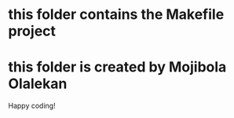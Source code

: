 # this folder contains the Makefile project
# this folder is created by Mojibola Olalekan
Happy coding!
